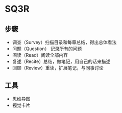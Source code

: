 # SQ3R

## 步骤

* 调查（Survey）扫描目录和每章总结，得出总体看法
* 问题（Question） 记录所有的问题
* 阅读（Read）阅读全部内容
* 复述（Recite）总结，做笔记，用自己的话来描述
* 回顾（Review）重读，扩展笔记，与同事讨论

## 工具

* 思维导图
* 视觉卡片
